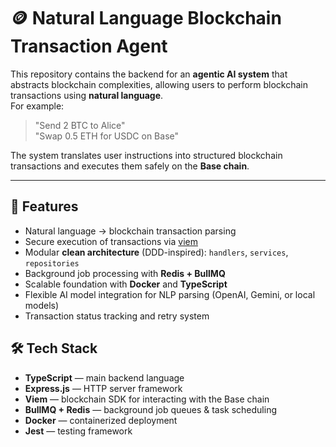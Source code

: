 # 🪙 Natural Language Blockchain Transaction Agent

This repository contains the backend for an **agentic AI system** that abstracts blockchain complexities, allowing users to perform blockchain transactions using **natural language**.  
For example:  
> "Send 2 BTC to Alice"  
> "Swap 0.5 ETH for USDC on Base"  

The system translates user instructions into structured blockchain transactions and executes them safely on the **Base chain**.

---

## 🚀 Features
- Natural language → blockchain transaction parsing
- Secure execution of transactions via [viem](https://viem.sh/)  
- Modular **clean architecture** (DDD-inspired): `handlers`, `services`, `repositories`
- Background job processing with **Redis + BullMQ**
- Scalable foundation with **Docker** and **TypeScript**
- Flexible AI model integration for NLP parsing (OpenAI, Gemini, or local models)
- Transaction status tracking and retry system

## 🛠️ Tech Stack

- **TypeScript** — main backend language  
- **Express.js** — HTTP server framework  
- **Viem** — blockchain SDK for interacting with the Base chain  
- **BullMQ + Redis** — background job queues & task scheduling  
- **Docker** — containerized deployment  
- **Jest** — testing framework  
